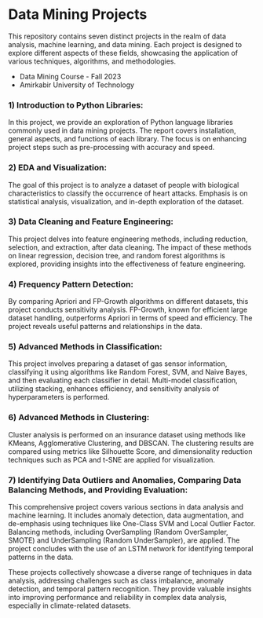 # Data Mining Projects

This repository contains seven distinct projects in the realm of data analysis, machine learning, and data mining. Each project is designed to explore different aspects of these fields, showcasing the application of various techniques, algorithms, and methodologies. 

- Data Mining Course - Fall 2023
- Amirkabir University of Technology


### 1) Introduction to Python Libraries:
In this project, we provide an exploration of Python language libraries commonly used in data mining projects. The report covers installation, general aspects, and functions of each library. The focus is on enhancing project steps such as pre-processing with accuracy and speed.

### 2) EDA and Visualization:
The goal of this project is to analyze a dataset of people with biological characteristics to classify the occurrence of heart attacks. Emphasis is on statistical analysis, visualization, and in-depth exploration of the dataset.

### 3) Data Cleaning and Feature Engineering:
This project delves into feature engineering methods, including reduction, selection, and extraction, after data cleaning. The impact of these methods on linear regression, decision tree, and random forest algorithms is explored, providing insights into the effectiveness of feature engineering.

### 4) Frequency Pattern Detection:
By comparing Apriori and FP-Growth algorithms on different datasets, this project conducts sensitivity analysis. FP-Growth, known for efficient large dataset handling, outperforms Apriori in terms of speed and efficiency. The project reveals useful patterns and relationships in the data.

### 5) Advanced Methods in Classification:
This project involves preparing a dataset of gas sensor information, classifying it using algorithms like Random Forest, SVM, and Naive Bayes, and then evaluating each classifier in detail. Multi-model classification, utilizing stacking, enhances efficiency, and sensitivity analysis of hyperparameters is performed.

### 6) Advanced Methods in Clustering:
Cluster analysis is performed on an insurance dataset using methods like KMeans, Agglomerative Clustering, and DBSCAN. The clustering results are compared using metrics like Silhouette Score, and dimensionality reduction techniques such as PCA and t-SNE are applied for visualization.

### 7) Identifying Data Outliers and Anomalies, Comparing Data Balancing Methods, and Providing Evaluation:
This comprehensive project covers various sections in data analysis and machine learning. It includes anomaly detection, data augmentation, and de-emphasis using techniques like One-Class SVM and Local Outlier Factor. Balancing methods, including OverSampling (Random OverSampler, SMOTE) and UnderSampling (Random UnderSampler), are applied. The project concludes with the use of an LSTM network for identifying temporal patterns in the data.

These projects collectively showcase a diverse range of techniques in data analysis, addressing challenges such as class imbalance, anomaly detection, and temporal pattern recognition. They provide valuable insights into improving performance and reliability in complex data analysis, especially in climate-related datasets.